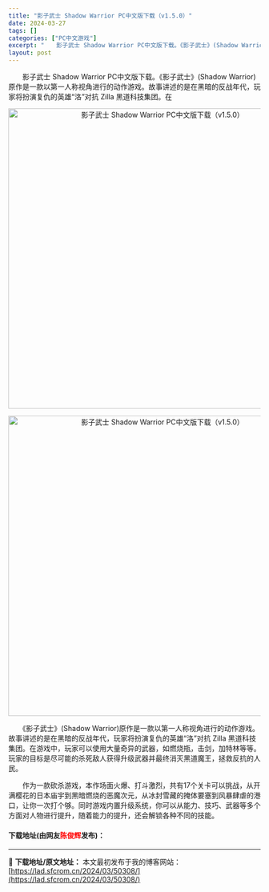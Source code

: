```yaml
---
title: "影子武士 Shadow Warrior PC中文版下载（v1.5.0）"
date: 2024-03-27
tags: []
categories: ["PC中文游戏"]
excerpt: "　　影子武士 Shadow Warrior PC中文版下载。《影子武士》(Shadow Warrior)原作是一款以第一人称视角进行的动作游戏。故事讲述的是在黑暗的反战年代，玩家将扮演复仇的英雄&ldquo;洛&rdquo;对抗 Zilla 黑道科技集团。在 　　《影子武士》(Shadow Warr&hellip;"
layout: post
---
```


 <p>　　影子武士 Shadow Warrior PC中文版下载。《影子武士》(Shadow Warrior)原作是一款以第一人称视角进行的动作游戏。故事讲述的是在黑暗的反战年代，玩家将扮演复仇的英雄&ldquo;洛&rdquo;对抗 Zilla 黑道科技集团。在</p> <p align="center"><img align="" border="0" src="https://lad.sfcrom.cn/wp-content/uploads/2024/03/20240327_66037ac773b39.webp" width="600" alt="影子武士 Shadow Warrior PC中文版下载（v1.5.0）" /></p> <p align="center"><img align="" border="0" src="https://lad.sfcrom.cn/wp-content/uploads/2024/03/20240327_66037ac7db28f.webp" width="600" alt="影子武士 Shadow Warrior PC中文版下载（v1.5.0）" /></p> <p>　　《影子武士》(Shadow Warrior)原作是一款以第一人称视角进行的动作游戏。故事讲述的是在黑暗的反战年代，玩家将扮演复仇的英雄&ldquo;洛&rdquo;对抗 Zilla 黑道科技集团。在游戏中，玩家可以使用大量奇异的武器，如燃烧瓶，击剑，加特林等等。玩家的目标是尽可能的杀死敌人获得升级武器并最终消灭黑道魔王，拯救反抗的人民。</p> <p>　　作为一款砍杀游戏，本作场面火爆、打斗激烈，共有17个关卡可以挑战，从开满樱花的日本庙宇到黑暗燃烧的恶魔次元，从冰封雪藏的掩体要塞到风暴肆虐的港口，让你一次打个够。同时游戏内置升级系统，你可以从能力、技巧、武器等多个方面对人物进行提升，随着能力的提升，还会解锁各种不同的技能。</p> <p><h4>下载地址(由网友<font color="red">陈俊辉</font>发布)：</h4></p> 

---
📖 **下载地址/原文地址：** 本文最初发布于我的博客网站：[https://lad.sfcrom.cn/2024/03/50308/](https://lad.sfcrom.cn/2024/03/50308/)
